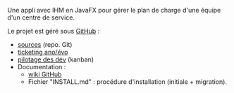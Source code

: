 Une appli avec IHM en JavaFX pour gérer le plan de charge d'une équipe d'un centre de service.

Le projet est géré sous [GitHub](https://github.com/bugmaker31/planCharge) :
- [sources](https://github.com/bugmaker31/planCharge) (repo. Git)
- [ticketing ano/évo](https://github.com/bugmaker31/planCharge/issues)
- [pilotage des dév](https://github.com/bugmaker31/planCharge/projects) (kanban)
- Documentation :
    - [wiki GitHub](https://github.com/bugmaker31/planCharge/wiki)
    - Fichier "INSTALL.md" : procédure d'installation (initiale + migration).